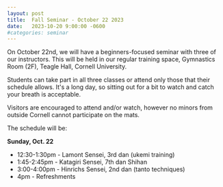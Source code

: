 ```yaml
---
layout: post
title:  Fall Seminar - October 22 2023
date:   2023-10-20 9:00:00 -0600
#categories: seminar
---
```


On October 22nd, we will have a beginners-focused seminar with three of our instructors.
This will be held in our regular training space, Gymnastics Room (2F), Teagle Hall, Cornell University.

Students can take part in all three classes or attend only those that their schedule allows.
It's a long day, so sitting out for a bit to watch and catch your breath is acceptable.

Visitors are encouraged to attend and/or watch, however no minors from outside Cornell cannot participate on the mats.

The schedule will be:

**Sunday, Oct. 22**
  * 12:30-1:30pm - Lamont Sensei, 3rd dan (ukemi training)
  * 1:45-2:45pm - Katagiri Sensei, 7th dan Shihan
  * 3:00-4:00pm - Hinrichs Sensei, 2nd dan (tanto techniques)
  * 4pm - Refreshments
